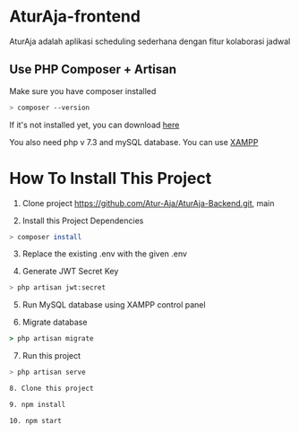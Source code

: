 # AturAja-frontend
AturAja adalah aplikasi scheduling sederhana dengan fitur kolaborasi jadwal

Use PHP Composer + Artisan
---

Make sure you have composer installed
```bash
> composer --version
```
If it's not installed yet, you can download [here](https://getcomposer.org/)

You also need php v 7.3 and mySQL database.
You can use [XAMPP](https://www.apachefriends.org/download.html)

How To Install This Project
===

1. Clone project https://github.com/Atur-Aja/AturAja-Backend.git, main 

2. Install this Project Dependencies
```bash
> composer install
```
3. Replace the existing .env with the given .env

4. Generate JWT Secret Key
```bash
> php artisan jwt:secret
```
5. Run MySQL database using XAMPP control panel

6. Migrate database
```cmd
> php artisan migrate
```
7. Run this project
```bash
> php artisan serve

8. Clone this project 

9. npm install

10. npm start 
